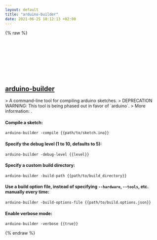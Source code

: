 ```yaml
---
layout: default
title: "arduino-builder"
date: 2021-06-25 18:12:13 +02:00
---
```

{% raw %}
<h2 id="arduino-builder">
  <a href="/en/common/arduino-builder.html">arduino-builder</a> <a href="#arduino-builder"><svg class="icon">
    <use href="/assets/images/unicode_sprite.svg#link" />
  </svg></a>
</h2>
> A command-line tool for compiling arduino sketches.
> DEPRECATION WARNING: This tool is being phased out in favor of `arduino`.
> More information: <https://github.com/arduino/arduino-builder>.

#### Compile a sketch:
```shell
arduino-builder -compile {{path/to/sketch.ino}}
```
#### Specify the debug level (1 to 10, defaults to 5):
```shell
arduino-builder -debug-level {{level}}
```
#### Specify a custom build directory:
```shell
arduino-builder -build-path {{path/to/build_directory}}
```
#### Use a build option file, instead of specifying `--hardware`, `--tools`, etc. manually every time:
```shell
arduino-builder -build-options-file {{path/to/build.options.json}}
```
#### Enable verbose mode:
```shell
arduino-builder -verbose {{true}}
```
{% endraw %}